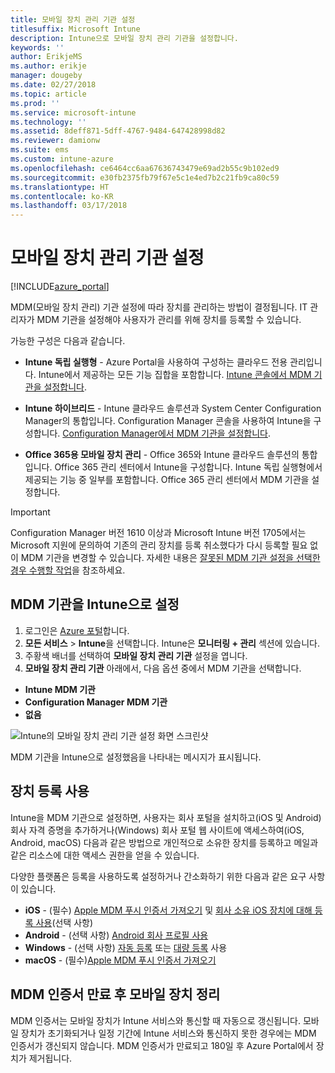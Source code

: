 ```yaml
---
title: 모바일 장치 관리 기관 설정
titlesuffix: Microsoft Intune
description: Intune으로 모바일 장치 관리 기관을 설정합니다.
keywords: ''
author: ErikjeMS
ms.author: erikje
manager: dougeby
ms.date: 02/27/2018
ms.topic: article
ms.prod: ''
ms.service: microsoft-intune
ms.technology: ''
ms.assetid: 8deff871-5dff-4767-9484-647428998d82
ms.reviewer: damionw
ms.suite: ems
ms.custom: intune-azure
ms.openlocfilehash: ce6464cc6aa67636743479e69ad2b55c9b102ed9
ms.sourcegitcommit: e30fb2375fb79f67e5c1e4ed7b2c21fb9ca80c59
ms.translationtype: HT
ms.contentlocale: ko-KR
ms.lasthandoff: 03/17/2018
---
```

# <a name="set-the-mobile-device-management-authority"></a>모바일 장치 관리 기관 설정

[!INCLUDE[azure_portal](./includes/azure_portal.md)]

MDM(모바일 장치 관리) 기관 설정에 따라 장치를 관리하는 방법이 결정됩니다. IT 관리자가 MDM 기관을 설정해야 사용자가 관리를 위해 장치를 등록할 수 있습니다.

가능한 구성은 다음과 같습니다.

- **Intune 독립 실행형** - Azure Portal을 사용하여 구성하는 클라우드 전용 관리입니다. Intune에서 제공하는 모든 기능 집합을 포함합니다. [Intune 콘솔에서 MDM 기관을 설정합니다](#set-mdm-authority-to-intune).

- **Intune 하이브리드** - Intune 클라우드 솔루션과 System Center Configuration Manager의 통합입니다. Configuration Manager 콘솔을 사용하여 Intune을 구성합니다. [Configuration Manager에서 MDM 기관을 설정합니다](https://docs.microsoft.com/sccm/mdm/deploy-use/configure-intune-subscription).

- **Office 365용 모바일 장치 관리**  - Office 365와 Intune 클라우드 솔루션의 통합입니다. Office 365 관리 센터에서 Intune을 구성합니다. Intune 독립 실행형에서 제공되는 기능 중 일부를 포함합니다. Office 365 관리 센터에서 MDM 기관을 설정합니다.

>[!IMPORTANT]    
Configuration Manager 버전 1610 이상과 Microsoft Intune 버전 1705에서는 Microsoft 지원에 문의하여 기존의 관리 장치를 등록 취소했다가 다시 등록할 필요 없이 MDM 기관을 변경할 수 있습니다. 자세한 내용은 [잘못된 MDM 기관 설정을 선택한 경우 수행할 작업](/intune-classic/deploy-use/prerequisites-for-enrollment#what-to-do-if-you-choose-the-wrong-mdm-authority-setting)을 참조하세요.

## <a name="set-mdm-authority-to-intune"></a>MDM 기관을 Intune으로 설정

1. 로그인은 [Azure 포털](https://portal.azure.com)합니다.
2. **모든 서비스** > **Intune**을 선택합니다. Intune은 **모니터링 + 관리** 섹션에 있습니다.
2. 주황색 배너를 선택하여 **모바일 장치 관리 기관** 설정을 엽니다.
3. **모바일 장치 관리 기관** 아래에서, 다음 옵션 중에서 MDM 기관을 선택합니다.
  - **Intune MDM 기관**
  - **Configuration Manager MDM 기관**
  - **없음**

  ![Intune의 모바일 장치 관리 기관 설정 화면 스크린샷](media/set-mdm-auth.png)

  MDM 기관을 Intune으로 설정했음을 나타내는 메시지가 표시됩니다.

## <a name="enable-device-enrollment"></a>장치 등록 사용

Intune을 MDM 기관으로 설정하면, 사용자는 회사 포털을 설치하고(iOS 및 Android) 회사 자격 증명을 추가하거나(Windows) 회사 포털 웹 사이트에 액세스하여(iOS, Android, macOS) 다음과 같은 방법으로 개인적으로 소유한 장치를 등록하고 메일과 같은 리소스에 대한 액세스 권한을 얻을 수 있습니다.

다양한 플랫폼은 등록을 사용하도록 설정하거나 간소화하기 위한 다음과 같은 요구 사항이 있습니다.
- **iOS** - (필수) [Apple MDM 푸시 인증서 가져오기](apple-mdm-push-certificate-get.md) 및 [회사 소유 iOS 장치에 대해 등록 사용](ios-enroll.md)(선택 사항)
- **Android** - (선택 사항) [Android 회사 프로필 사용](android-enroll.md)
- **Windows** - (선택 사항) [자동 등록](windows-enroll.md) 또는 [대량 등록](windows-bulk-enroll.md) 사용
- **macOS** - (필수)[Apple MDM 푸시 인증서 가져오기](apple-mdm-push-certificate-get.md)


## <a name="mobile-device-cleanup-after-mdm-certificate-expiration"></a>MDM 인증서 만료 후 모바일 장치 정리

MDM 인증서는 모바일 장치가 Intune 서비스와 통신할 때 자동으로 갱신됩니다. 모바일 장치가 초기화되거나 일정 기간에 Intune 서비스와 통신하지 못한 경우에는 MDM 인증서가 갱신되지 않습니다. MDM 인증서가 만료되고 180일 후 Azure Portal에서 장치가 제거됩니다.

